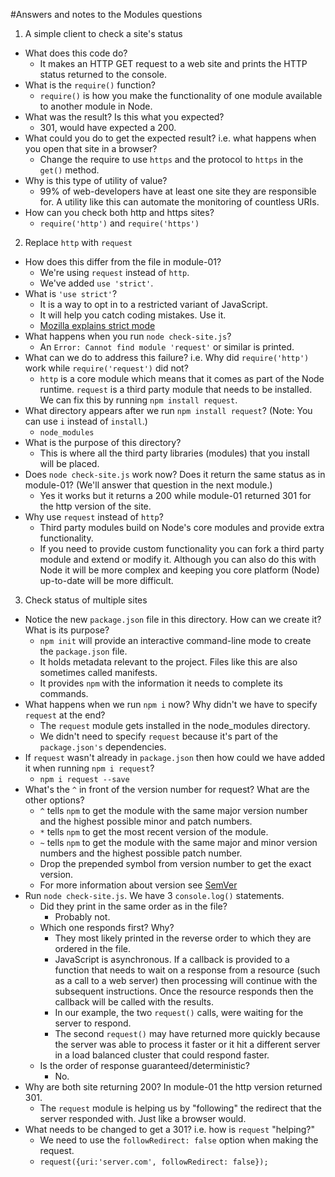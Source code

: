 #Answers and notes to the Modules questions

1. A simple client to check a site's status
  * What does this code do?
    * It makes an HTTP GET request to a web site and prints the HTTP
    status returned to the console.
  * What is the `require()` function?
    * `require()` is how you make the functionality of one module
    available to another module in Node.
  * What was the result? Is this what you expected?
    * 301, would have expected a 200.
  * What could you do to get the expected result? i.e. what happens when you open that site in a browser?
    * Change the require to use `https` and the protocol to `https` in the `get()` method.
  * Why is this type of utility of value?
    * 99% of web-developers have at least one site they are responsible for.
    A utility like this can automate the monitoring of countless URIs.
  * How can you check both http and https sites?
    * `require('http')` and `require('https')`

2. Replace `http` with `request`
  * How does this differ from the file in module-01?
    * We're using `request` instead of `http`.
    * We've added `use 'strict'`.
  * What is `'use strict'`?
    * It is a way to opt in to a restricted variant of JavaScript.
    * It will help you catch coding mistakes. Use it.
    * [Mozilla explains strict mode](https://developer.mozilla.org/en-US/docs/Web/JavaScript/Reference/Strict_mode)
  * What happens when you run `node check-site.js`?
    * An `Error: Cannot find module 'request'` or similar is printed.
  * What can we do to address this failure? i.e. Why did `require('http')` work while
    `require('request')` did not?
    * `http` is a core module which means that it comes as part of the Node runtime.
    `request` is a third party module that needs to be installed. We can
    fix this by running `npm install request`.
  * What directory appears after we run `npm install request`?
  (Note: You can use `i` instead of `install`.)
    * `node_modules`
  * What is the purpose of this directory?
    * This is where all the third party libraries (modules) that you
    install will be placed.
  * Does `node check-site.js` work now?
    Does it return the same status as in module-01? (We'll
    answer that question in the next module.)
    * Yes it works but it returns a 200 while module-01 returned
    301 for the http version of the site.
  * Why use `request` instead of `http`?
    * Third party modules build on Node's core modules and provide
    extra functionality.
    * If you need to provide custom functionality you can fork a
    third party module and extend or modify it. Although you can
    also do this with Node it will be more complex and keeping you
    core platform (Node) up-to-date will be more difficult.

3. Check status of multiple sites
  * Notice the new `package.json` file in this directory.
  How can we create it? What is its purpose?
    * `npm init` will provide an interactive command-line mode
    to create the `package.json` file.
    * It holds metadata relevant to the project. Files like this are
    also sometimes called manifests.
    * It provides `npm` with the information it needs to complete its commands.
  * What happens when we run `npm i` now?
    Why didn't we have to specify `request` at the end?
    * The `request` module gets installed in the node_modules directory.
    * We didn't need to specify `request` because it's part of the
    `package.json's` dependencies.
  * If `request` wasn't already in `package.json` then how could we
  have added it when running `npm i request`?
    * `npm i request --save`
  * What's the `^` in front of the version number for request? What
  are the other options?
    * `^` tells `npm` to get the module with the same major version
    number and the highest possible minor and patch numbers.
    * `*` tells `npm` to get the most recent version of the module.
    * `~` tells `npm` to get the module with the same major and minor
     version numbers and the highest possible patch number.
    * Drop the prepended symbol from version number to get the exact version.
    * For more information about version see [SemVer](http://semver.org/)
  * Run `node check-site.js`. We have 3 `console.log()` statements.
    * Did they print in the same order as in the file?
      * Probably not.
    * Which one responds first? Why?
      * They most likely printed in the reverse order to which they are
      ordered in the file.
      * JavaScript is asynchronous. If a callback is provided to a function
      that needs to wait on a response from a resource (such as a call
      to a web server) then processing will continue with the subsequent
      instructions. Once the resource responds then the callback will
      be called with the results.
      * In our example, the two `request()` calls, were waiting for the
       server to respond.
      * The second `request()` may have returned more quickly because
      the server was able to process it faster or it hit a different
      server in a load balanced cluster that could respond faster.
    * Is the order of response guaranteed/deterministic?
      * No.
  * Why are both site returning 200? In module-01 the http version returned 301.
    * The `request` module is helping us by "following" the redirect that
    the server responded with. Just like a browser would.
  * What needs to be changed to get a 301? i.e. how is `request` "helping?"
    * We need to use the `followRedirect: false` option when making the request.
    * `request({uri:'server.com', followRedirect: false});`

